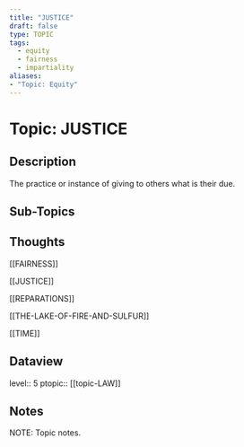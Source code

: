 ```yaml
---
title: "JUSTICE"
draft: false
type: TOPIC
tags:
  - equity
  - fairness
  - impartiality
aliases:
- "Topic: Equity"
---
```

# Topic: JUSTICE
## Description
The practice or instance of giving to others what is their due.

## Sub-Topics


## Thoughts
[[FAIRNESS]]

[[JUSTICE]]

[[REPARATIONS]]

[[THE-LAKE-OF-FIRE-AND-SULFUR]]

[[TIME]]

## Dataview
level:: 5
ptopic:: [[topic-LAW]]

## Notes
NOTE: Topic notes.